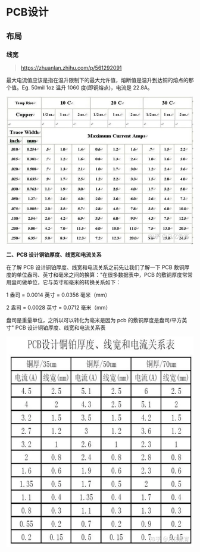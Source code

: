 # PCB设计



## 布局

### 线宽

> https://zhuanlan.zhihu.com/p/561292091

最大电流值应该是指在温升限制下的最大允许值，熔断值是温升到达铜的熔点的那个值。Eg. 50mil 1oz 温升 1060 度(即铜熔点)，电流是 22.8A。



![img](images/PCB设计/v2-0651f8057773a1e8e2c543dee7b293cb_720w.webp)



**二、PCB 设计铜铂厚度、线宽和电流关系**

在了解 PCB 设计铜铂厚度、线宽和电流关系之前先让我们了解一下 PCB 敷铜厚度的单位盎司、英寸和毫米之间的换算："在很多数据表中，PCB 的敷铜厚度常常用盎司做单位，它与英寸和毫米的转换关系如下：

1 盎司 = 0.0014 英寸 = 0.0356 毫米（mm）

2 盎司 = 0.0028 英寸 = 0.0712 毫米（mm）

盎司是重量单位，之所以可以转化为毫米是因为 pcb 的敷铜厚度是盎司/平方英寸" PCB 设计铜铂厚度、线宽和电流关系表



![img](images/PCB设计/v2-22af867755ab7d7255d8734dd07ae92c_720w.webp)